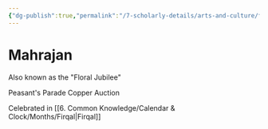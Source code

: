 ```yaml
---
{"dg-publish":true,"permalink":"/7-scholarly-details/arts-and-culture/festivals-and-ceremonies/mahrajan/","noteIcon":""}
---
```


# Mahrajan

Also known as the "Floral Jubilee"

Peasant's Parade 
Copper Auction 

Celebrated in [[6. Common Knowledge/Calendar & Clock/Months/Firqal\|Firqal]] 